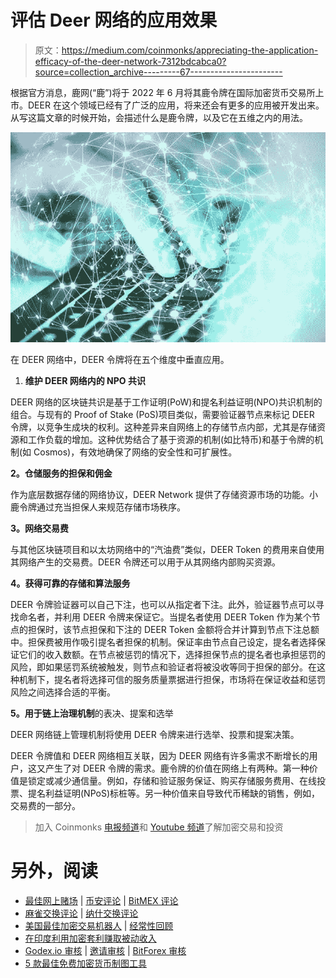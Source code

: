 # 评估 Deer 网络的应用效果

> 原文：<https://medium.com/coinmonks/appreciating-the-application-efficacy-of-the-deer-network-7312bdcabca0?source=collection_archive---------67----------------------->

根据官方消息，鹿网(“鹿”)将于 2022 年 6 月将其鹿令牌在国际加密货币交易所上市。DEER 在这个领域已经有了广泛的应用，将来还会有更多的应用被开发出来。从写这篇文章的时候开始，会描述什么是鹿令牌，以及它在五维之内的用法。

![](img/b1ed9c94b4698e37e3c6c8df2d88be4c.png)

在 DEER 网络中，DEER 令牌将在五个维度中垂直应用。

1.  **维护 DEER 网络内的 NPO 共识**

DEER 网络的区块链共识是基于工作证明(PoW)和提名利益证明(NPO)共识机制的组合。与现有的 Proof of Stake (PoS)项目类似，需要验证器节点来标记 DEER 令牌，以竞争生成块的权利。这种差异来自网络上的存储节点内部，尤其是存储资源和工作负载的增加。这种优势结合了基于资源的机制(如比特币)和基于令牌的机制(如 Cosmos)，有效地确保了网络的安全性和可扩展性。

**2。仓储服务的担保和佣金**

作为底层数据存储的网络协议，DEER Network 提供了存储资源市场的功能。小鹿令牌通过充当担保人来规范存储市场秩序。

**3。网络交易费**

与其他区块链项目和以太坊网络中的“汽油费”类似，DEER Token 的费用来自使用其网络产生的交易费。DEER 令牌还可以用于从其网络内部购买资源。

**4。获得可靠的存储和算法服务**

DEER 令牌验证器可以自己下注，也可以从指定者下注。此外，验证器节点可以寻找命名者，并利用 DEER 令牌来保证它。当提名者使用 DEER Token 作为某个节点的担保时，该节点担保和下注的 DEER Token 金额将合并计算到节点下注总额中。担保费被用作吸引提名者担保的机制。保证率由节点自己设定，提名者选择保证它们的收入数额。在节点被惩罚的情况下，选择担保节点的提名者也承担惩罚的风险，即如果惩罚系统被触发，则节点和验证者将被没收等同于担保的部分。在这种机制下，提名者将选择可信的服务质量票据进行担保，市场将在保证收益和惩罚风险之间选择合适的平衡。

**5。用于链上治理机制**的表决、提案和选举

DEER 网络链上管理机制将使用 DEER 令牌来进行选举、投票和提案决策。

DEER 令牌值和 DEER 网络相互关联，因为 DEER 网络有许多需求不断增长的用户，这又产生了对 DEER 令牌的需求。鹿令牌的价值在网络上有两种。第一种价值是锁定或减少通信量。例如，存储和验证服务保证、购买存储服务费用、在线投票、提名利益证明(NPoS)标桩等。另一种价值来自导致代币稀缺的销售，例如，交易费的一部分。

> 加入 Coinmonks [电报频道](https://t.me/coincodecap)和 [Youtube 频道](https://www.youtube.com/c/coinmonks/videos)了解加密交易和投资

# 另外，阅读

*   [最佳网上赌场](https://coincodecap.com/best-online-casinos) | [币安评论](/coinmonks/binance-review-ee10d3bf3b6e) | [BitMEX 评论](https://coincodecap.com/bitmex-review)
*   [麻雀交换评论](https://coincodecap.com/sparrow-exchange-review) | [纳什交换评论](https://coincodecap.com/nash-exchange-review)
*   [美国最佳加密交易机器人](https://coincodecap.com/crypto-trading-bots-in-the-us) | [经常性回顾](https://coincodecap.com/changelly-review)
*   [在印度利用加密套利赚取被动收入](https://coincodecap.com/crypto-arbitrage-in-india)
*   [Godex.io 审核](/coinmonks/godex-io-review-7366086519fb) | [邀请审核](/coinmonks/invity-review-70f3030c0502) | [BitForex 审核](https://coincodecap.com/bitforex-review)
*   [5 款最佳免费加密货币制图工具](https://coincodecap.com/crypto-charting-tools)